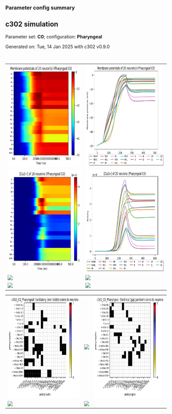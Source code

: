 ### Parameter config summary 
<h2>c302 simulation</h2>
<p>Parameter set: <b>C0</b>; configuration: <b>Pharyngeal</b></p>
<p>Generated on: Tue, 14 Jan 2025 with c302 v0.9.0</p><br/>
<table>

<tr>
  <td><a href="images/neurons_C0_Pharyngeal.png"><img alt=" " src="images/neurons_C0_Pharyngeal.png" height="320"/></a></td>
  <td><a href="images/traces_neuron_Pharyngeal_C0.png"><img alt=" " src="images/traces_neuron_Pharyngeal_C0.png" height="320"/></a></td>
</tr>

<tr>
  <td><a href="images/neuron_activity_C0_Pharyngeal.png"><img alt=" " src="images/neuron_activity_C0_Pharyngeal.png" height="320"/></a></td>
  <td><a href="images/traces_neuron_activity_Pharyngeal_C0.png"><img alt=" " src="images/traces_neuron_activity_Pharyngeal_C0.png" height="320"/></a></td>
</tr>

<tr>
  <td><a href="images/muscles_C0_Pharyngeal.png"><img alt=" " src="images/muscles_C0_Pharyngeal.png" height="320"/></a></td>
  <td><a href="images/traces_muscles_Pharyngeal_C0.png"><img alt=" " src="images/traces_muscles_Pharyngeal_C0.png" height="320"/></a></td>
</tr>

<tr>
  <td><a href="images/muscle_activity_C0_Pharyngeal.png"><img alt=" " src="images/muscle_activity_C0_Pharyngeal.png" height="320"/></a></td>
  <td><a href="images/traces_muscles_activity_Pharyngeal_C0.png"><img alt=" " src="images/traces_muscles_activity_Pharyngeal_C0.png" height="320"/></a></td>
</tr>
</table>
<table>

<tr><td><a href="images/c302_C0_Pharyngeal_exc_to_neurons.png"><img alt=" " src="images/c302_C0_Pharyngeal_exc_to_neurons.png" height="320"/></a></td>

  <td><a href="images/c302_C0_Pharyngeal_inh_to_neurons.png"><img alt=" " src="images/c302_C0_Pharyngeal_inh_to_neurons.png" height="320"/></a></td>

  <td><a href="images/c302_C0_Pharyngeal_elec_neurons_neurons.png"><img alt=" " src="images/c302_C0_Pharyngeal_elec_neurons_neurons.png" height="320"/></a></td></tr>

<tr><td><a href="images/c302_C0_Pharyngeal_exc_to_muscles.png"><img alt=" " src="images/c302_C0_Pharyngeal_exc_to_muscles.png" height="320"/></a></td>

  <td><a href="images/c302_C0_Pharyngeal_inh_to_muscles.png"><img alt=" " src="images/c302_C0_Pharyngeal_inh_to_muscles.png" height="320"/></a></td></tr>
</table>
